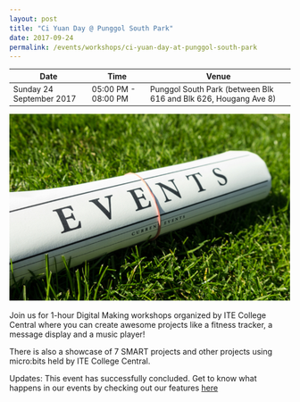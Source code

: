 ```yaml
---
layout: post
title: "Ci Yuan Day @ Punggol South Park"
date: 2017-09-24
permalink: /events/workshops/ci-yuan-day-at-punggol-south-park
---
```


| Date | Time | Venue |
|--------|---|---|
| Sunday 24 September 2017 | 05:00 PM - 08:00 PM |  Punggol South Park (between Blk 616 and Blk 626, Hougang Ave 8) |

![hi](/images/events/generic-event-image.jpg) 

Join us for 1-hour Digital Making workshops organized by ITE College Central where you can create awesome projects like a fitness tracker, a message display and a music player! 


There is also a showcase of 7 SMART projects and other projects using micro:bits held by ITE College Central.


Updates: This event has successfully concluded. Get to know what happens in our events by checking out our features <a href="" target="_blank">here</a>
